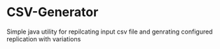 # CSV-Generator
Simple java utility for repilcating input csv file and genrating configured replication with variations
